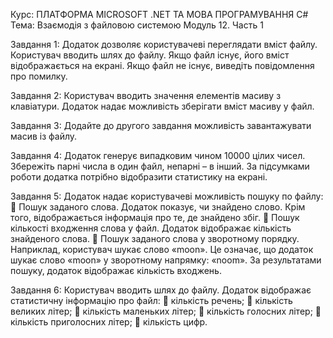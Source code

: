 Курс: ПЛАТФОРМА MICROSOFT .NET ТА МОВА ПРОГРАМУВАННЯ C#
Тема: Взаємодія з файловою системою
Модуль 12. Часть 1

Завдання 1:
Додаток дозволяє користувачеві переглядати вміст файлу.
Користувач вводить шлях до файлу. 
Якщо файл існує, його вміст відображається на екрані. 
Якщо файл не існує, виведіть повідомлення про помилку.

Завдання 2:
Користувач вводить значення елементів масиву з клавіатури. Додаток надає можливість зберігати вміст масиву у файл.

Завдання 3:
Додайте до другого завдання можливість завантажувати масив із файлу.

Завдання 4:
Додаток генерує випадковим чином 10000 цілих чисел.
Збережіть парні числа в один файл, непарні – в інший. 
За підсумками роботи додатка потрібно відобразити статистику на екрані.

Завдання 5:
Додаток надає користувачеві можливість пошуку по файлу:
 Пошук заданого слова. Додаток показує, чи знайдено слово.
Крім того, відображається інформація про те, де знайдено
збіг.
 Пошук кількості входження слова у файл. Додаток відображає кількість знайденого слова.
 Пошук заданого слова у зворотному порядку. Наприклад, користувач шукає слово «moon». 
Це означає, що додаток шукає слово «moon» у зворотному напрямку: «noom». 
За результатами пошуку, додаток відображає кількість входжень.

Завдання 6:
Користувач вводить шлях до файлу. Додаток відображає статистичну інформацію про файл:
 кількість речень;
 кількість великих літер;
 кількість маленьких літер;
 кількість голосних літер;
 кількість приголосних літер;
 кількість цифр.
